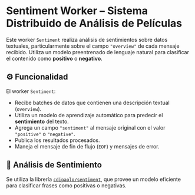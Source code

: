 # Sentiment Worker – Sistema Distribuido de Análisis de Películas

Este worker `Sentiment` realiza análisis de sentimientos sobre datos textuales, particularmente sobre el campo `"overview"` de cada mensaje recibido. Utiliza un modelo preentrenado de lenguaje natural para clasificar el contenido como **positivo** o **negativo**.

## ⚙️ Funcionalidad

El worker `Sentiment`:

- Recibe batches de datos que contienen una descripción textual (`overview`).
- Utiliza un modelo de aprendizaje automático para predecir el **sentimiento** del texto.
- Agrega un campo `"sentiment"` al mensaje original con el valor `"positive"` o `"negative"`.
- Publica los resultados procesados.
- Maneja el mensaje de fin de flujo (`EOF`) y mensajes de error.


## 🧠 Análisis de Sentimiento

Se utiliza la librería [`cdipaolo/sentiment`](https://github.com/cdipaolo/sentiment), que provee un modelo eficiente para clasificar frases como positivas o negativas.
